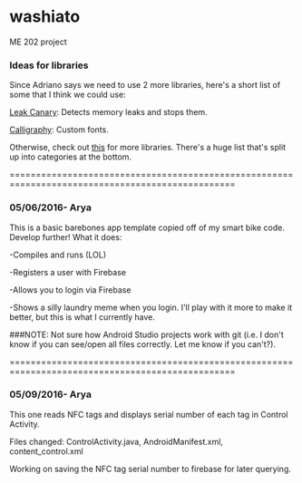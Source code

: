 # washiato
ME 202 project

### Ideas for libraries
Since Adriano says we need to use 2 more libraries, here's a short list of some that I think we could use:

[Leak Canary](https://github.com/square/leakcanary): Detects memory leaks and stops them.

[Calligraphy](https://github.com/chrisjenx/Calligraphy): Custom fonts.

Otherwise, check out [this](https://github.com/codepath/android_guides/wiki/Must-Have-Libraries) for more libraries. There's a huge list that's split up into categories at the bottom.

=================================================================================================

### 05/06/2016- Arya
This is a basic barebones app template copied off of my smart bike code. Develop further! What it does:

-Compiles and runs (LOL)

-Registers a user with Firebase

-Allows you to login via Firebase

-Shows a silly laundry meme when you login. I'll play with it more to make it better, but this is what I currently have.

###NOTE: Not sure how Android Studio projects work with git (i.e. I don't know if you can see/open all files correctly. Let me know if you can't?).

=================================================================================================

### 05/09/2016- Arya
This one reads NFC tags and displays serial number of each tag in Control Activity. 

Files changed: ControlActivity.java, AndroidManifest.xml, content_control.xml

Working on saving the NFC tag serial number to firebase for later querying.

